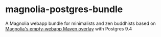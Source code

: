 # magnolia-postgres-bundle

A Magnolia webapp bundle for minimalists and zen buddhists based on [Magnolia's empty-webapp Maven overlay](https://documentation.magnolia-cms.com/display/DOCS/Creating+a+custom+bundle) with Postgres 9.4